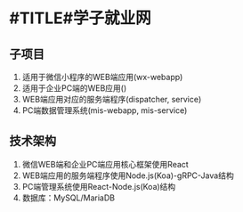 # #TITLE#学子就业网

## 子项目

1. 适用于微信小程序的WEB端应用(wx-webapp)
2. 适用于企业PC端的WEB应用()
2. WEB端应用对应的服务端程序(dispatcher, service)
3. PC端数据管理系统(mis-webapp, mis-service)

## 技术架构

1. 微信WEB端和企业PC端应用核心框架使用React
2. WEB端应用的服务端程序使用Node.js(Koa)-gRPC-Java结构
3. PC端管理系统使用React-Node.js(Koa)结构
4. 数据库：MySQL/MariaDB
